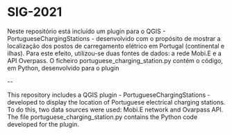 # SIG-2021

Neste repositório está incluído um plugin para o QGIS - PortugueseChargingStations - desenvolvido com o propósito de mostrar a localização dos postos de carregamento elétrico em Portugal (continental e ilhas). Para este efeito, utilizou-se duas fontes de dados: a rede Mobi.E e a API Overpass. O ficheiro portuguese_charging_station.py contém o código, em Python, desenvolvido para o plugin

--

This repository includes a QGIS plugin - PortugueseChargingStations - developed to display the location of Portuguese electrical charging stations. To do this, two data sources were used: Mobi.E network and Ovarpass API. The file portuguese_charging_station.py contains the Python code developed for the plugin.